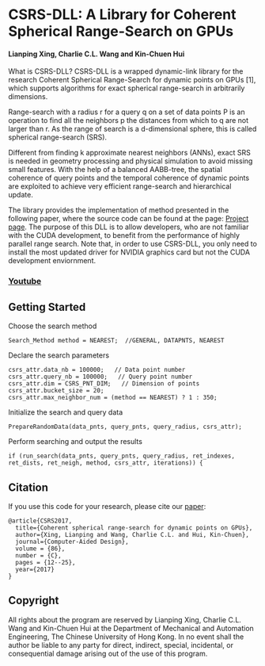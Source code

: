 # CSRS-DLL: A Library for Coherent Spherical Range-Search on GPUs
#### Lianping Xing, Charlie C.L. Wang and Kin-Chuen Hui

What is CSRS-DLL?
CSRS-DLL is a wrapped dynamic-link library for the research Coherent Spherical Range-Search for dynamic points on GPUs [1], which supports algorithms for exact spherical range-search in arbitrarily dimensions.

Range-search with a radius r for a query q on a set of data points P is an operation to find all the neighbors p the distances from which to q are not larger than r. As the range of search is a d-dimensional sphere, this is called spherical range-search (SRS).

Different from finding k approximate nearest neighbors (ANNs), exact SRS is needed in geometry processing and physical simulation to avoid missing small features. With the help of a balanced AABB-tree, the spatial coherence of query points and the temporal coherence of dynamic points are exploited to achieve very efficient range-search and hierarchical update.

The library provides the implementation of method presented in the following paper, where the source code can be found at the page: [Project page](http://www.mae.cuhk.edu.hk/~cwang/Projects/CSRSProj.htm). The purpose of this DLL is to allow developers, who are not familiar with the CUDA development, to benefit from the performance of highly parallel range search. Note that, in order to use CSRS-DLL, you only need to install the most updated driver for NVIDIA graphics card but not the CUDA development enviornment.

### [Youtube](https://youtu.be/LTMe5je9beE) 


## Getting Started
Choose the search method
```
Search_Method method = NEAREST;	 //GENERAL, DATAPNTS, NEAREST
```
Declare the search parameters
```
csrs_attr.data_nb = 100000;   // Data point number
csrs_attr.query_nb = 100000;   // Query point number
csrs_attr.dim = CSRS_PNT_DIM;   // Dimension of points
csrs_attr.bucket_size = 20;
csrs_attr.max_neighbor_num = (method == NEAREST) ? 1 : 350;
```
Initialize the search and query data
```
PrepareRandomData(data_pnts, query_pnts, query_radius, csrs_attr);
```
Perform searching and output the results
```
if (run_search(data_pnts, query_pnts, query_radius, ret_indexes, ret_dists, ret_neigh, method, csrs_attr, iterations)) {
```


## Citation
If you use this code for your research, please cite our [paper](https://www.sciencedirect.com/science/article/pii/S0010448517300106?via%3Dihub):

```
@article{CSRS2017,
  title={Coherent spherical range-search for dynamic points on GPUs},
  author={Xing, Lianping and Wang, Charlie C.L. and Hui, Kin-Chuen},
  journal={Computer-Aided Design},
  volume = {86},
  number = {C},
  pages = {12--25},
  year={2017}
}

```
## Copyright
All rights about the program are reserved by Lianping Xing, Charlie C.L. Wang and Kin-Chuen Hui at the Department of Mechanical and Automation Engineering, The Chinese University of Hong Kong. In no event shall the author be liable to any party for direct, indirect, special, incidental, or consequential damage arising out of the use of this program.
